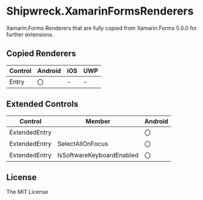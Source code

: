 ﻿# Shipwreck.XamarinFormsRenderers

Xamarin.Forms Renderers that are fully copied from Xamarin.Forms 5.0.0 for further extensions.

## Copied Renderers

|Control|Android|iOS|UWP|
|-|-|-|-|
|Entry|〇|-|-|

## Extended Controls

|Control|Member|Android|
|-|-|-|
|ExtendedEntry||〇|
|ExtendedEntry|SelectAllOnFocus|〇|
|ExtendedEntry|IsSoftwareKeyboardEnabled|〇|

## License

The MIT License